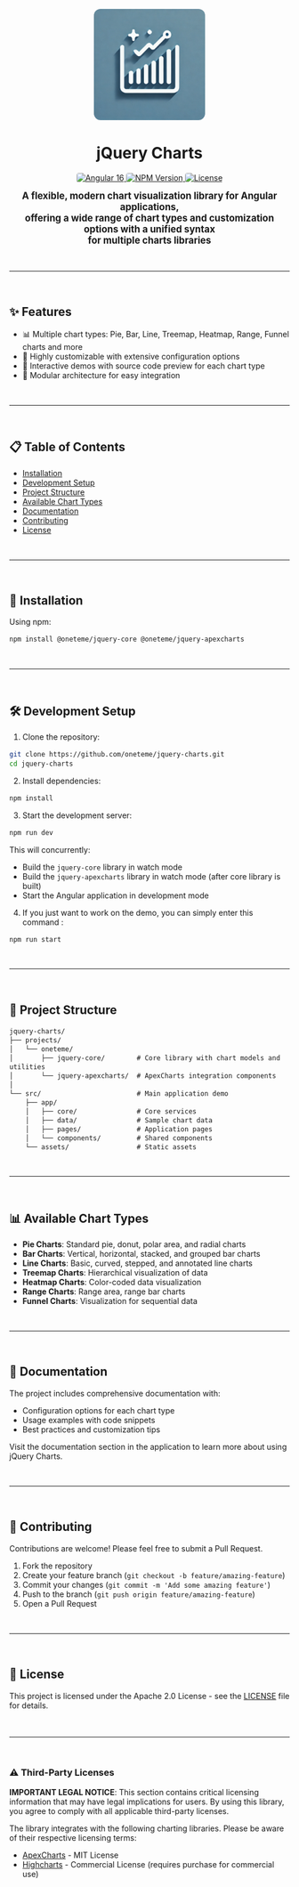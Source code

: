 <p align="center">
  <img src="src/assets/logo/app-logo.webp" alt="jQuery Charts Logo" width="200" style="border-radius: 12px;"/>
  <h1 align="center">jQuery Charts</h1>
</p>
<p align="center">
  <a href="https://angular.io/">
    <img src="https://img.shields.io/badge/Angular-16.1-dd0031.svg?logo=angular&logoColor=white" alt="Angular 16" style="border-radius: 4px;">
  </a>
  <a href="https://www.npmjs.com/package/@oneteme/jquery-apexcharts">
    <img src="https://img.shields.io/badge/npm-v1.0.0-cb3837.svg?logo=npm&logoColor=white" alt="NPM Version" style="border-radius: 4px;">
  </a>
  <a href="https://github.com/oneteme/jquery-charts/blob/main/LICENSE">
    <img src="https://img.shields.io/badge/license-Apache%202.0-blue.svg" alt="License" style="border-radius: 4px;">
  </a>
</p>
<p align="center">
  <strong style="font-size: 1.2em;">A flexible, modern chart visualization library for Angular applications,<br>
  offering a wide range of chart types and customization options with a unified syntax<br>
  for multiple charts libraries</strong>
</p>
<br/>

---

<br/>

## ✨ Features

- 📊 Multiple chart types: Pie, Bar, Line, Treemap, Heatmap, Range, Funnel charts and more
- 🎨 Highly customizable with extensive configuration options
- 🔄 Interactive demos with source code preview for each chart type
- 🧩 Modular architecture for easy integration

<br/>

---

<br/>

## 📋 Table of Contents

- [Installation](#-installation)
- [Development Setup](#-development-setup)
- [Project Structure](#-project-structure)
- [Available Chart Types](#-available-chart-types)
- [Documentation](#-documentation)
- [Contributing](#-contributing)
- [License](#-license)

<br/>

---

<br/>

## 🚀 Installation

Using npm:

```bash
npm install @oneteme/jquery-core @oneteme/jquery-apexcharts
```

<br/>

---

<br/>

## 🛠️ Development Setup

1. Clone the repository:

```bash
git clone https://github.com/oneteme/jquery-charts.git
cd jquery-charts
```

2. Install dependencies:

```bash
npm install
```

3. Start the development server:

```bash
npm run dev
```

This will concurrently:

- Build the `jquery-core` library in watch mode
- Build the `jquery-apexcharts` library in watch mode (after core library is built)
- Start the Angular application in development mode

4. If you just want to work on the demo, you can simply enter this command :

```bash
npm run start
```

<br/>

---

<br/>

## 📁 Project Structure

```
jquery-charts/
├── projects/
│   └── oneteme/
│       ├── jquery-core/        # Core library with chart models and utilities
│       └── jquery-apexcharts/  # ApexCharts integration components
│
└── src/                        # Main application demo
    ├── app/
    │   ├── core/               # Core services
    │   ├── data/               # Sample chart data
    │   ├── pages/              # Application pages
    │   └── components/         # Shared components
    └── assets/                 # Static assets
```

<br/>

---

<br/>

## 📊 Available Chart Types

- **Pie Charts**: Standard pie, donut, polar area, and radial charts
- **Bar Charts**: Vertical, horizontal, stacked, and grouped bar charts
- **Line Charts**: Basic, curved, stepped, and annotated line charts
- **Treemap Charts**: Hierarchical visualization of data
- **Heatmap Charts**: Color-coded data visualization
- **Range Charts**: Range area, range bar charts
- **Funnel Charts**: Visualization for sequential data

<br/>

---

<br/>

## 📖 Documentation

The project includes comprehensive documentation with:

- Configuration options for each chart type
- Usage examples with code snippets
- Best practices and customization tips

Visit the documentation section in the application to learn more about using jQuery Charts.

<br/>

---

<br/>

## 👥 Contributing

Contributions are welcome! Please feel free to submit a Pull Request.

1. Fork the repository
2. Create your feature branch (`git checkout -b feature/amazing-feature`)
3. Commit your changes (`git commit -m 'Add some amazing feature'`)
4. Push to the branch (`git push origin feature/amazing-feature`)
5. Open a Pull Request

<br/>

---

<br/>

## 📄 License

This project is licensed under the Apache 2.0 License - see the [LICENSE](LICENSE) file for details.
<br/><br/><br/>

---

<br/>

### ⚠️ Third-Party Licenses

**IMPORTANT LEGAL NOTICE**: This section contains critical licensing information that may have legal implications for users. By using this library, you agree to comply with all applicable third-party licenses.

The library integrates with the following charting libraries. Please be aware of their respective licensing terms:

- [ApexCharts](https://github.com/apexcharts/apexcharts.js/blob/master/LICENSE) - MIT License
- [Highcharts](https://www.highcharts.com/license) - Commercial License (requires purchase for commercial use)

